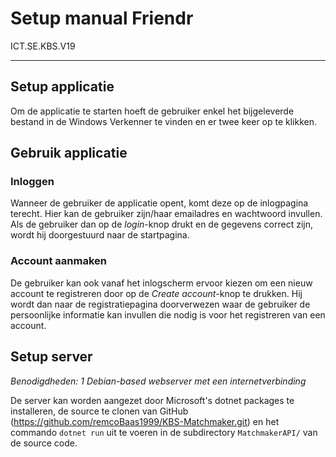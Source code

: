 # Setup manual Friendr

ICT.SE.KBS.V19

---

## Setup applicatie

Om de applicatie te starten hoeft de gebruiker enkel het bijgeleverde bestand in de Windows Verkenner te vinden en er twee keer op te klikken.

## Gebruik applicatie

### Inloggen

Wanneer de gebruiker de applicatie opent, komt deze op de inlogpagina terecht. Hier kan de gebruiker zijn/haar emailadres en wachtwoord invullen. Als de gebruiker dan op de *login*-knop drukt en de gegevens correct zijn, wordt hij doorgestuurd naar de startpagina.

### Account aanmaken

De gebruiker kan ook vanaf het inlogscherm ervoor kiezen om een nieuw account te registreren door op de *Create account*-knop te drukken. Hij wordt dan naar de registratiepagina doorverwezen waar de gebruiker de persoonlijke informatie kan invullen die nodig is voor het registreren van een account.

## Setup server

*Benodigdheden: 1 Debian-based webserver met een internetverbinding*

De server kan worden aangezet door Microsoft's dotnet packages te installeren, de source te clonen van GitHub (https://github.com/remcoBaas1999/KBS-Matchmaker.git) en het commando ```dotnet run``` uit te voeren in de subdirectory ```MatchmakerAPI/``` van de source code.
